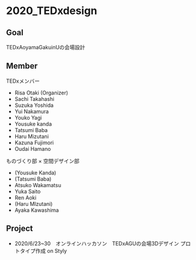 # 2020_TEDxdesign
## Goal
TEDxAoyamaGakuinUの会場設計

## Member 
 
TEDxメンバー
 * Risa Otaki (Organizer)
 * Sachi Takahashi
 * Suzuka Yoshida
 * Yui Nakamura
 * Youko Yagi
 * Yousuke kanda
 * Tatsumi Baba
 * Haru Mizutani
 * Kazuna Fujimori
 * Oudai Hamano

ものづくり部 × 空間デザイン部
 * (Yousuke Kanda)
 * (Tatsumi Baba)
 * Atsuko Wakamatsu
 * Yuka Saito
 * Ren Aoki
 * (Haru MIzutani)
 * Ayaka Kawashima
 
 ## Project
 * 2020/6/23~30　オンラインハッカソン　TEDxAGUの会場3Dデザイン プロトタイプ作成 on Styly
